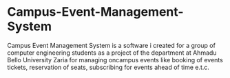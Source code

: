 # Campus-Event-Management-System
Campus Event Management System is a software i created for a group of computer engineering students as a project of the department at Ahmadu Bello University Zaria for managing oncampus events like booking of events tickets, reservation of seats, subscribing for events ahead of time e.t.c.

